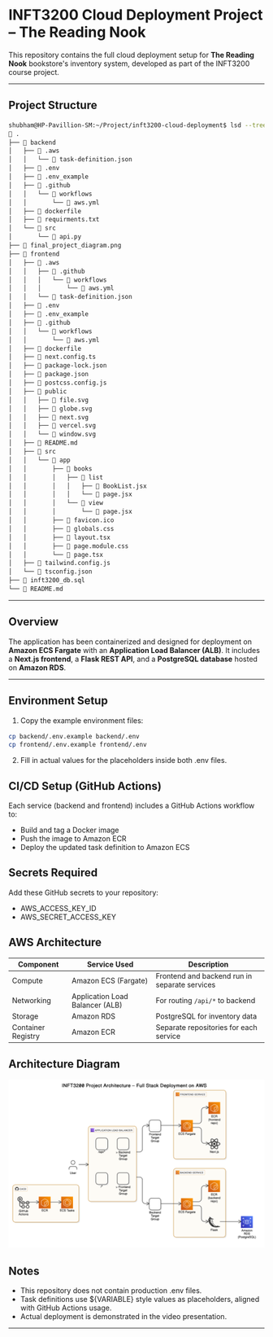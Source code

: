# INFT3200 Cloud Deployment Project – The Reading Nook

This repository contains the full cloud deployment setup for **The Reading Nook** bookstore's inventory system, developed as part of the INFT3200 course project.

---

## Project Structure

```bash
shubham@HP-Pavillion-SM:~/Project/inft3200-cloud-deployment$ lsd --tree -a
 .
├──  backend
│   ├──  .aws
│   │   └──  task-definition.json
│   ├──  .env
│   ├──  .env_example
│   ├──  .github
│   │   └──  workflows
│   │       └──  aws.yml
│   ├──  dockerfile
│   ├──  requirments.txt
│   └── 󱧼 src
│       └──  api.py
├──  final_project_diagram.png
├──  frontend
│   ├──  .aws
│   │   ├──  .github
│   │   │   └──  workflows
│   │   │       └──  aws.yml
│   │   └──  task-definition.json
│   ├──  .env
│   ├──  .env_example
│   ├──  .github
│   │   └──  workflows
│   │       └──  aws.yml
│   ├──  dockerfile
│   ├──  next.config.ts
│   ├──  package-lock.json
│   ├──  package.json
│   ├──  postcss.config.js
│   ├──  public
│   │   ├──  file.svg
│   │   ├──  globe.svg
│   │   ├──  next.svg
│   │   ├──  vercel.svg
│   │   └──  window.svg
│   ├──  README.md
│   ├── 󱧼 src
│   │   └──  app
│   │       ├──  books
│   │       │   ├──  list
│   │       │   │   ├──  BookList.jsx
│   │       │   │   └──  page.jsx
│   │       │   └──  view
│   │       │       └──  page.jsx
│   │       ├──  favicon.ico
│   │       ├──  globals.css
│   │       ├──  layout.tsx
│   │       ├──  page.module.css
│   │       └──  page.tsx
│   ├──  tailwind.config.js
│   └──  tsconfig.json
├──  inft3200_db.sql
└──  README.md
```
---

## Overview

The application has been containerized and designed for deployment on **Amazon ECS Fargate** with an **Application Load Balancer (ALB)**. It includes a **Next.js frontend**, a **Flask REST API**, and a **PostgreSQL database** hosted on **Amazon RDS**.

---

## Environment Setup

1. Copy the example environment files:

```bash
cp backend/.env.example backend/.env
cp frontend/.env.example frontend/.env
```

2. Fill in actual values for the placeholders inside both .env files.

## CI/CD Setup (GitHub Actions)

Each service (backend and frontend) includes a GitHub Actions workflow to:

- Build and tag a Docker image
- Push the image to Amazon ECR
- Deploy the updated task definition to Amazon ECS

## Secrets Required

Add these GitHub secrets to your repository:

- AWS_ACCESS_KEY_ID
- AWS_SECRET_ACCESS_KEY

## AWS Architecture

| Component          | Service Used                    | Description                                   |
| ------------------ | ------------------------------- | --------------------------------------------- |
| Compute            | Amazon ECS (Fargate)            | Frontend and backend run in separate services |
| Networking         | Application Load Balancer (ALB) | For routing `/api/*` to backend               |
| Storage            | Amazon RDS                      | PostgreSQL for inventory data                 |
| Container Registry | Amazon ECR                      | Separate repositories for each service        |


## Architecture Diagram

![architecture_diagram](final_project_diagram.png)

## Notes

- This repository does not contain production .env files.
- Task definitions use ${VARIABLE} style values as placeholders, aligned with GitHub Actions usage.
- Actual deployment is demonstrated in the video presentation.

---